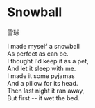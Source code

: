 # Snowball
雪球

I made myself a snowball  
As perfect as can be.  
I thought I'd keep it as a pet,  
And let it sleep with me.  
I made it some pyjamas  
And a pillow for its head.  
Then last night it ran away,  
But first -- it wet the bed.

